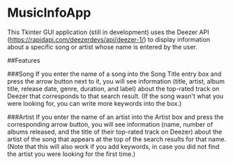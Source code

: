 # MusicInfoApp
This Tkinter GUI application (still in development) uses the Deezer API (https://rapidapi.com/deezerdevs/api/deezer-1/) to display information about a specific song or artist whose name is entered by the user.

##Features

###Song
If you enter the name of a song into the Song Title entry box and press the arrow button next to it, you will see information (title, artist, album title, release date, genre, duration, and label) about the top-rated track on Deezer that corresponds to that search result. (If the song wasn't what you were looking for, you can write more keywords into the box.)

###Artist
If you enter the name of an artist into the Artist box and press the corresponding arrow button, you will see information (name, number of albums released, and the title of their top-rated track on Deezer) about the artist of the song that appears at the top of the search results for that name. (Note that this will also work if you add keywords, in case you did not find the artist you were looking for the first time.)
